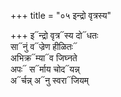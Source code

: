 +++
title = "०५ इन्द्रो वृत्रस्य"

+++
इ᳓न्द्रो वृत्र᳓स्य दो᳓धतः  
सा᳓नुं व᳓ज्रेण हीळितः᳓  
अभिक्र᳓म्या᳓व जिघ्नते  
अपः᳓ स᳓र्माय चोद᳓यन्न्  
अ᳓र्चन्न् अ᳓नु स्वरा᳓जियम्